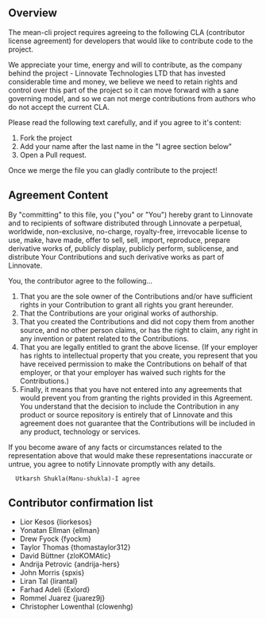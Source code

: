 ## Overview

The mean-cli project requires agreeing to the following CLA (contributor license agreement) for developers that would like to contribute code to the project.

We appreciate your time, energy and will to contribute, as the company behind the project - Linnovate Technologies LTD that has invested considerable time and money, we believe we need to retain rights and control over this part of the project so it can move forward with a sane governing model, and so we can not merge contributions from authors who do not accept the current CLA.

Please read the following text carefully, and if you agree to it's content:

1. Fork the project
2. Add your name after the last name in the "I agree section below"
3. Open a Pull request.

Once we merge the file you can gladly contribute to the project!

## Agreement Content

By "committing" to this file, you ("you" or "You") hereby grant to Linnovate and to recipients of software distributed through Linnovate a perpetual, worldwide, non-exclusive, no-charge, royalty-free, irrevocable license to use, make, have made, offer to sell, sell, import, reproduce, prepare derivative works of, publicly display, publicly perform, sublicense, and distribute Your Contributions and such derivative works as part of Linnovate.

You, the contributor agree to the following…

1. That you are the sole owner of the Contributions and/or have sufficient rights in your Contribution to grant all rights you grant hereunder. 
1. That the Contributions are your original works of authorship.
1. That you created the Contributions and did not copy them from another source, and no other person claims, or has the right to claim, any right in any invention or patent related to the Contributions.
1. That you are legally entitled to grant the above license. (If your employer has rights to intellectual property that you create, you represent that you have received permission to make the Contributions on behalf of that employer, or that your employer has waived such rights for the Contributions.)
1. Finally, it means that you have not entered into any agreements that would prevent you from granting the rights provided in this Agreement. You understand that the decision to include the Contribution in any product or source repository is entirely that of Linnovate and this agreement does not guarantee that the Contributions will be included in any product, technology or services.

If you become aware of any facts or circumstances related to the representation above that would make these representations inaccurate or untrue, you agree to notify Linnovate promptly with any details.
      
      Utkarsh Shukla(Manu-shukla)-I agree


## Contributor confirmation list

* Lior Kesos {liorkesos}
* Yonatan Ellman {ellman}
* Drew Fyock {fyockm}
* Taylor Thomas {thomastaylor312}
* David Büttner {zloKOMAtic}
* Andrija Petrovic {andrija-hers}
* John Morris {spxis} 
* Liran Tal {lirantal}
* Farhad Adeli {Exlord}
* Rommel Juarez {juarez9j}
* Christopher Lowenthal (clowenhg)
